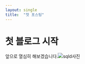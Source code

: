 ```yaml
---
layout: single
title:  "첫 포스팅"
---
```

# 첫 블로그 시작

앞으로 열심히 해보겠습니다.![sqld사진](C:\workspace\yoodab-github-blog\yoodab.github.io\images\2024-01-27-first\sqld사진.png)
